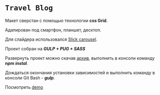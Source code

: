 # `Travel Blog`
Макет сверстан  с помощью технологии **css Grid**.

Адапирован под смартфон, планшет, десктоп.

Для слайдера использовался <a href="https://kenwheeler.github.io/slick/">Slick carousel</a>.

Проект собран на **_GULP + PUG + SASS_**

Развернуть проект можно скачав <a href="https://github.com/RomanKashik/travel.git">архив</a>,
 выполнить в консоли команду _**npm instal**_. 
 
 Дождаться окончания установки зависимостей и выполнить команду в консоли Git Bash -
 _**gulp**_.
 
Посмотреть <a href="https://romankashik.github.io/travel/">demo</a>

